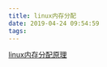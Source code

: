 ```yaml
---
title: linux内存分配
date: 2019-04-24 09:54:59
tags:
---
```


[linux内存分配原理](https://vinoit.me/2016/05/20/linux-memory-alloc/)